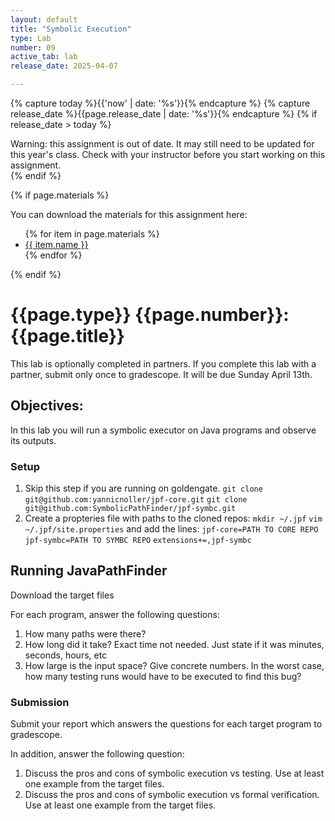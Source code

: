 ```yaml
---
layout: default
title: "Symbolic Execution"
type: Lab
number: 09
active_tab: lab
release_date: 2025-04-07

---
```


<!-- Check whether the assignment is ready to release -->
{% capture today %}{{'now' | date: '%s'}}{% endcapture %}
{% capture release_date %}{{page.release_date | date: '%s'}}{% endcapture %}
{% if release_date > today %} 
<div class="alert alert-danger">
Warning: this assignment is out of date.  It may still need to be updated for this year's class.  Check with your instructor before you start working on this assignment.
</div>
{% endif %}
<!-- End of check whether the assignment is up to date -->


<!-- Check whether the assignment is up to date -->
<!--{% capture this_year %}{{'now' | date: '%Y'}}{% endcapture %}
{% capture due_year %}{{page.due_date | date: '%Y'}}{% endcapture %}
{% if this_year != due_year %} 
<div class="alert alert-danger">
Warning: this assignment is out of date.  It may still need to be updated for this year's class.  Check with your instructor before you start working on this assignment.
</div>
{% endif %}-->
<!-- End of check whether the assignment is up to date -->



{% if page.materials %}
<div class="alert alert-info">
You can download the materials for this assignment here:
<ul>
{% for item in page.materials %}
<li><a href="{{item.url}}">{{ item.name }}</a></li>
{% endfor %}
</ul>

</div>
{% endif %}



{{page.type}} {{page.number}}: {{page.title}}
=============================================================
This lab is optionally completed in partners. If you complete this lab with a partner, submit only once to gradescope. It will be due Sunday April 13th. 

## Objectives:

In this lab you will run a symbolic executor on Java programs and observe its outputs. 

### Setup
1. Skip this step if you are running on goldengate.
    `git clone git@github.com:yannicnoller/jpf-core.git` 
    `git clone git@github.com:SymbolicPathFinder/jpf-symbc.git`
2. Create a propteries file with paths to the cloned repos:
    `mkdir ~/.jpf`
    `vim ~/.jpf/site.properties` and add the lines:
    `jpf-core=PATH TO CORE REPO`
    `jpf-symbc=PATH TO SYMBC REPO`
    `extensions+=,jpf-symbc`

## Running JavaPathFinder

Download the target files


For each program, answer the following questions:
1. How many paths were there?
2. How long did it take? Exact time not needed. Just state if it was minutes, seconds, hours, etc
3. How large is the input space? Give concrete numbers. In the worst case, how many testing runs would have to be executed to find this bug? 

### Submission
Submit your report which answers the questions for each target program to gradescope. 

In addition, answer the following question:
1. Discuss the pros and cons of symbolic execution vs testing. Use at least one example from the target files.
2. Discuss the pros and cons of symbolic execution vs formal verification. Use at least one example from the target files.

